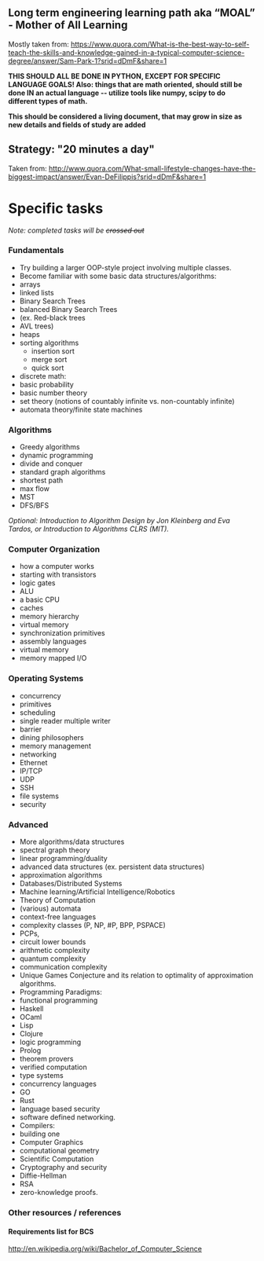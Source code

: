 ## Long term engineering learning path aka “MOAL” - Mother of All Learning

Mostly taken from: https://www.quora.com/What-is-the-best-way-to-self-teach-the-skills-and-knowledge-gained-in-a-typical-computer-science-degree/answer/Sam-Park-1?srid=dDmF&share=1

**THIS SHOULD ALL BE DONE IN PYTHON, EXCEPT FOR SPECIFIC LANGUAGE GOALS!
Also: things that are math oriented, should still be done IN an actual language -- utilize tools like numpy, scipy to do different types of math.**

**This should be considered a living document, that may grow in size as new details and fields of study are added**

## Strategy: "20 minutes a day"
Taken from: http://www.quora.com/What-small-lifestyle-changes-have-the-biggest-impact/answer/Evan-DeFilippis?srid=dDmF&share=1

# Specific tasks
_Note:_ *completed tasks will be ~~crossed out~~*

### Fundamentals

+ Try building a larger OOP-style project involving multiple classes.
+ Become familiar with some basic data structures/algorithms:
 + arrays
 + linked lists
 + Binary Search Trees
 + balanced Binary Search Trees 
  + (ex. Red-black trees
  + AVL trees)
 + heaps
 + sorting algorithms
   + insertion sort
    + merge sort
    + quick sort
+ discrete math: 
 + basic probability
 + basic number theory
 + set theory (notions of countably infinite vs. non-countably infinite)
 + automata theory/finite state machines

### Algorithms

+ Greedy algorithms
+ dynamic programming
+ divide and conquer
+ standard graph algorithms 
 + shortest path
 + max flow
 + MST
 + DFS/BFS

*Optional: Introduction to Algorithm Design by Jon Kleinberg and Eva Tardos, or Introduction to Algorithms CLRS (MIT).*

### Computer Organization

+ how a computer works
 + starting with transistors
 + logic gates
 + ALU
 + a basic CPU
 + caches
 + memory hierarchy
 + virtual memory
 + synchronization primitives
 + assembly languages
 + virtual memory
 + memory mapped I/O

### Operating Systems

+ concurrency
 + primitives
 + scheduling
 + single reader multiple writer
 + barrier
 + dining philosophers
+ memory management
+ networking
 + Ethernet
 + IP/TCP
 + UDP
 + SSH
+ file systems
+ security

### Advanced

+ More algorithms/data structures
 + spectral graph theory
 + linear programming/duality
+ advanced data structures (ex. persistent data structures)
 + approximation algorithms
+ Databases/Distributed Systems
+ Machine learning/Artificial Intelligence/Robotics
+ Theory of Computation
+ (various) automata
+ context-free languages
+ complexity classes (P, NP, #P, BPP, PSPACE)
+ PCPs,
+ circuit lower bounds
+ arithmetic complexity
+ quantum complexity
+ communication complexity
+ Unique Games Conjecture and its relation to optimality of approximation algorithms.
+ Programming Paradigms:
 + functional programming
 + Haskell
 + OCaml
 + Lisp
 + Clojure
+ logic programming
 + Prolog
+ theorem provers
+ verified computation
+ type systems
+ concurrency languages
 + GO
 + Rust
+ language based security
+ software defined networking.
+ Compilers:
 + building one
+ Computer Graphics
+ computational geometry
+ Scientific Computation
+ Cryptography and security
 + Diffie-Hellman
 + RSA
 + zero-knowledge proofs.


### Other resources / references

#### Requirements list for BCS
http://en.wikipedia.org/wiki/Bachelor_of_Computer_Science

